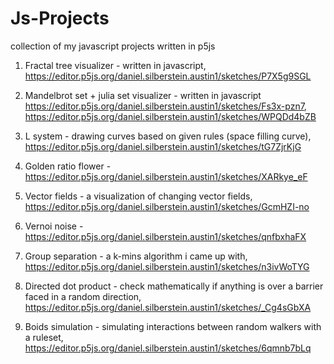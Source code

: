 # Js-Projects
collection of my javascript projects written in p5js

1. Fractal tree visualizer - written in javascript, https://editor.p5js.org/daniel.silberstein.austin1/sketches/P7X5g9SGL

2. Mandelbrot set + julia set visualizer - written in javascript https://editor.p5js.org/daniel.silberstein.austin1/sketches/Fs3x-pzn7, https://editor.p5js.org/daniel.silberstein.austin1/sketches/WPQDd4bZB

3. L system - drawing curves based on given rules (space filling curve), https://editor.p5js.org/daniel.silberstein.austin1/sketches/tG7ZjrKjG

4. Golden ratio flower - https://editor.p5js.org/daniel.silberstein.austin1/sketches/XARkye_eF

5. Vector fields - a visualization of changing vector fields, https://editor.p5js.org/daniel.silberstein.austin1/sketches/GcmHZI-no

6. Vernoi noise - https://editor.p5js.org/daniel.silberstein.austin1/sketches/qnfbxhaFX

7. Group separation - a k-mins algorithm i came up with, https://editor.p5js.org/daniel.silberstein.austin1/sketches/n3ivWoTYG

8. Directed dot product - check mathematically if anything is over a barrier faced in a random direction, https://editor.p5js.org/daniel.silberstein.austin1/sketches/_Cg4sGbXA

9. Boids simulation - simulating interactions between random walkers with a ruleset, https://editor.p5js.org/daniel.silberstein.austin1/sketches/6qmnb7bLq
